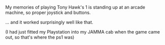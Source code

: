 My memories of playing Tony Hawk's 1 is standing up at an arcade machine, so proper joystick and buttons.

... and it worked surprisingly well like that.

(I had just fitted my Playstation into my JAMMA cab when the game came out, so that's where the ps1 was)